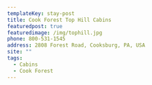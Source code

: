 ```yaml
---
templateKey: stay-post
title: Cook Forest Top Hill Cabins‎
featuredpost: true
featuredimage: /img/tophill.jpg
phone: 800-531-1545
address: 2808 Forest Road, Cooksburg, PA, USA‎
site: ""
tags:
  - Cabins
  - Cook Forest
---
```

